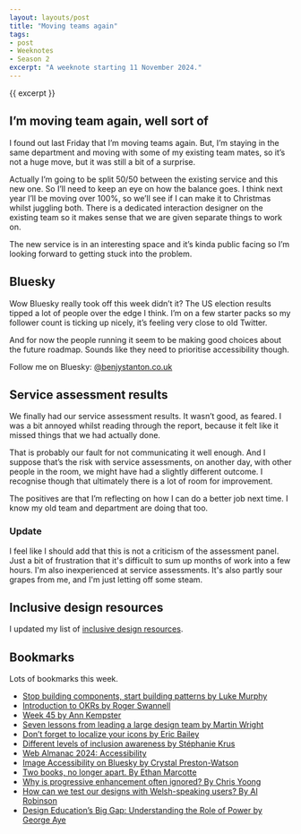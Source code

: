 ```yaml
---
layout: layouts/post
title: "Moving teams again"
tags:
- post
- Weeknotes
- Season 2
excerpt: "A weeknote starting 11 November 2024."
--- 
```


{{ excerpt }}

## I’m moving team again, well sort of

I found out last Friday that I’m moving teams again. But, I’m staying in the same department and moving with some of my existing team mates, so it’s not a huge move, but it was still a bit of a surprise.

Actually I’m going to be split 50/50 between the existing service and this new one. So I’ll need to keep an eye on how the balance goes. I think next year I’ll be moving over 100%, so we’ll see if I can make it to Christmas whilst juggling both. There is a dedicated interaction designer on the existing team so it makes sense that we are given separate things to work on.

The new service is in an interesting space and it’s kinda public facing so I’m looking forward to getting stuck into the problem.

## Bluesky

Wow Bluesky really took off this week didn’t it? The US election results tipped a lot of people over the edge I think. I’m on a few starter packs so my follower count is ticking up nicely, it’s feeling very close to old Twitter.

And for now the people running it seem to be making good choices about the future roadmap. Sounds like they need to prioritise accessibility though.

Follow me on Bluesky: [@benjystanton.co.uk](https://bsky.app/profile/benjystanton.co.uk)

## Service assessment results

We finally had our service assessment results. It wasn’t good, as feared. I was a bit annoyed whilst reading through the report, because it felt like it missed things that we had actually done.

That is probably our fault for not communicating it well enough. And I suppose that’s the risk with service assessments, on another day, with other people in the room, we might have had a slightly  different outcome. I recognise though that ultimately there is a lot of room for improvement.

The positives are that I’m reflecting on how I can do a better job next time. I know my old team and department are doing that too.

### Update

I feel like I should add that this is not a criticism of the assessment panel. Just a bit of frustration that it's difficult to sum up months of work into a few hours. I'm also inexperienced at service assessments. It's also partly sour grapes from me, and I'm just letting off some steam.

## Inclusive design resources

I updated my list of [inclusive design resources](/blog/inclusive-design-resources).

## Bookmarks

Lots of bookmarks this week.

- [Stop building components, start building patterns by Luke Murphy](https://zeroheight.com/blog/stop-building-components-start-building-patterns/)
- [Introduction to OKRs by Roger Swannell](https://rogerswannell.com/blog/introduction-to-okrs/)
- [Week 45 by Ann Kempster](https://blog.annkempster.com/week-45/)
- [Seven lessons from leading a large design team by Martin Wright](https://www.mynameismartin.co.uk/blog/lessons-from-large-teams)
- [Don’t forget to localize your icons by Eric Bailey](https://ericwbailey.website/published/dont-forget-to-localize-your-icons/)
- [Different levels of inclusion awareness by Stéphanie Krus](https://blog.chezleskrus.com/2024/11/09/different-levels-of-inclusion-awareness/)
- [Web Almanac 2024: Accessibility](https://almanac.httparchive.org/en/2024/accessibility)
- [Image Accessibility on Bluesky by Crystal Preston-Watson](https://crystalprestonwatson.com/2024/11/11/image-accessibility-on-bluesky/)
- [Two books, no longer apart. By Ethan Marcotte](https://ethanmarcotte.com/wrote/books-no-longer-apart/)
- [Why is progressive enhancement often ignored? By Chris Yoong](https://chrisyoong.com/blog/why-is-progressive-enhancement-often-ignored)
- [How can we test our designs with Welsh-speaking users? By Al Robinson](https://designnotes.blog.gov.uk/2024/11/14/how-can-we-test-our-designs-with-welsh-speaking-users/)
- [Design Education’s Big Gap: Understanding the Role of Power by George Aye](https://medium.com/greater-good-studio/design-educations-big-gap-understanding-the-role-of-power-1ee1756b7f08)